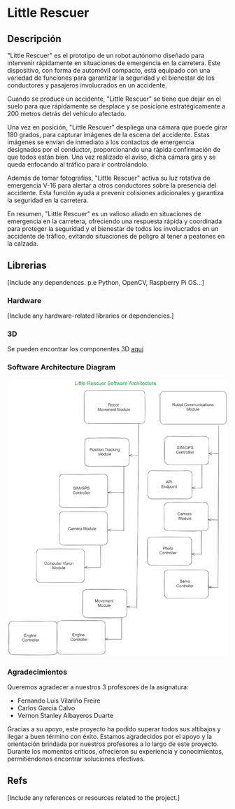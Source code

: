 # Little Rescuer

## Descripción

"Little Rescuer" es el prototipo de un robot autónomo diseñado para intervenir rápidamente en situaciones de emergencia en la carretera. Este dispositivo, con forma de automóvil compacto, está equipado con una variedad de funciones para garantizar la seguridad y el bienestar de los conductores y pasajeros involucrados en un accidente.

Cuando se produce un accidente, "Little Rescuer" se tiene que dejar en el suelo para que rápidamente se desplace y se posicione estratégicamente a 200 metros detrás del vehículo afectado.

Una vez en posición, "Little Rescuer" despliega una cámara que puede girar 180 grados, para capturar imágenes de la escena del accidente. Estas imágenes se envían de inmediato  a los contactos de emergencia designados por el conductor, proporcionando una rápida confirmación de que todos están bien. Una vez realizado el aviso, dicha cámara gira y se queda enfocando al tráfico para ir controlándolo.

Además de tomar fotografías, "Little Rescuer" activa su luz rotativa de emergencia V-16 para alertar a otros conductores sobre la presencia del accidente. Esta función ayuda a prevenir colisiones adicionales y garantiza la seguridad en la carretera.

En resumen, "Little Rescuer" es un valioso aliado en situaciones de emergencia en la carretera, ofreciendo una respuesta rápida y coordinada para proteger la seguridad y el bienestar de todos los involucrados en un accidente de tráfico, evitando situaciones de peligro al tener a peatones en la calzada.

## Librerias

[Include any dependences. p.e Python, OpenCV, Raspberry Pi OS...]

### Hardware

[Include any hardware-related libraries or dependencies.]

### 3D

Se pueden encontrar los componentes 3D  [aquí](./Modelo/Componenetes%20Chasis)

### Software Architecture Diagram
![Software Architecture Diagram for Project LittleRescuer (UAB)](./Modelo/SW_Architecture/SW_Architecture_v2.png)

### Agradecimientos

Queremos agradecer a nuestros 3 profesores de la asignatura:

- Fernando Luis Vilariño Freire
- Carlos García Calvo
- Vernon Stanley Albayeros Duarte

Gracias a su apoyo, este proyecto ha podido superar todos sus altibajos y llegar a buen término con éxito. Estamos agradecidos por el apoyo y la orientación brindada por nuestros profesores a lo largo de este proyecto. Durante los momentos críticos, ofrecieron su experiencia y conocimientos, permitiéndonos encontrar soluciones efectivas.

## Refs

[Include any references or resources related to the project.]
